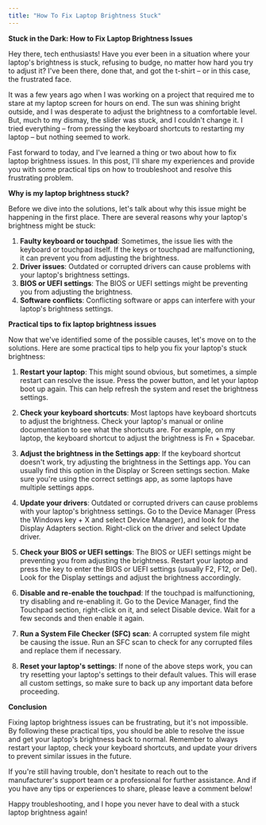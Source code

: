 ```yaml
---
title: "How To Fix Laptop Brightness Stuck"
---
```


**Stuck in the Dark: How to Fix Laptop Brightness Issues**

Hey there, tech enthusiasts! Have you ever been in a situation where your laptop's brightness is stuck, refusing to budge, no matter how hard you try to adjust it? I've been there, done that, and got the t-shirt – or in this case, the frustrated face. 

It was a few years ago when I was working on a project that required me to stare at my laptop screen for hours on end. The sun was shining bright outside, and I was desperate to adjust the brightness to a comfortable level. But, much to my dismay, the slider was stuck, and I couldn't change it. I tried everything – from pressing the keyboard shortcuts to restarting my laptop – but nothing seemed to work.

Fast forward to today, and I've learned a thing or two about how to fix laptop brightness issues. In this post, I'll share my experiences and provide you with some practical tips on how to troubleshoot and resolve this frustrating problem.

**Why is my laptop brightness stuck?**

Before we dive into the solutions, let's talk about why this issue might be happening in the first place. There are several reasons why your laptop's brightness might be stuck:

1. **Faulty keyboard or touchpad**: Sometimes, the issue lies with the keyboard or touchpad itself. If the keys or touchpad are malfunctioning, it can prevent you from adjusting the brightness.
2. **Driver issues**: Outdated or corrupted drivers can cause problems with your laptop's brightness settings.
3. **BIOS or UEFI settings**: The BIOS or UEFI settings might be preventing you from adjusting the brightness.
4. **Software conflicts**: Conflicting software or apps can interfere with your laptop's brightness settings.

**Practical tips to fix laptop brightness issues**

Now that we've identified some of the possible causes, let's move on to the solutions. Here are some practical tips to help you fix your laptop's stuck brightness:

1. **Restart your laptop**: This might sound obvious, but sometimes, a simple restart can resolve the issue. Press the power button, and let your laptop boot up again. This can help refresh the system and reset the brightness settings.

2. **Check your keyboard shortcuts**: Most laptops have keyboard shortcuts to adjust the brightness. Check your laptop's manual or online documentation to see what the shortcuts are. For example, on my laptop, the keyboard shortcut to adjust the brightness is Fn + Spacebar.

3. **Adjust the brightness in the Settings app**: If the keyboard shortcut doesn't work, try adjusting the brightness in the Settings app. You can usually find this option in the Display or Screen settings section. Make sure you're using the correct settings app, as some laptops have multiple settings apps.

4. **Update your drivers**: Outdated or corrupted drivers can cause problems with your laptop's brightness settings. Go to the Device Manager (Press the Windows key + X and select Device Manager), and look for the Display Adapters section. Right-click on the driver and select Update driver.

5. **Check your BIOS or UEFI settings**: The BIOS or UEFI settings might be preventing you from adjusting the brightness. Restart your laptop and press the key to enter the BIOS or UEFI settings (usually F2, F12, or Del). Look for the Display settings and adjust the brightness accordingly.

6. **Disable and re-enable the touchpad**: If the touchpad is malfunctioning, try disabling and re-enabling it. Go to the Device Manager, find the Touchpad section, right-click on it, and select Disable device. Wait for a few seconds and then enable it again.

7. **Run a System File Checker (SFC) scan**: A corrupted system file might be causing the issue. Run an SFC scan to check for any corrupted files and replace them if necessary.

8. **Reset your laptop's settings**: If none of the above steps work, you can try resetting your laptop's settings to their default values. This will erase all custom settings, so make sure to back up any important data before proceeding.

**Conclusion**

Fixing laptop brightness issues can be frustrating, but it's not impossible. By following these practical tips, you should be able to resolve the issue and get your laptop's brightness back to normal. Remember to always restart your laptop, check your keyboard shortcuts, and update your drivers to prevent similar issues in the future.

If you're still having trouble, don't hesitate to reach out to the manufacturer's support team or a professional for further assistance. And if you have any tips or experiences to share, please leave a comment below!

Happy troubleshooting, and I hope you never have to deal with a stuck laptop brightness again!
